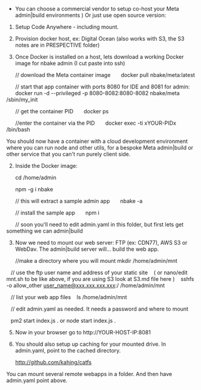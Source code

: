 
* You can choose a commercial vendor to setup co-host your Meta admin|build environments )
Or just use open source version:


1. Setup Code Anywhere - including mount.

2. Provision docker host, ex: Digital Ocean (also works with S3, the S3 notes are in PRESPECTIVE folder)

1. Once Docker is installed on a host, lets download a working Docker image for nbake admin (I cut paste into ssh)

      // download the Meta container image
      docker pull nbake/meta:latest

      // start that app container with ports 8080 for IDE and 8081 for admin:
      docker run -d --privileged -p 8080-8082:8080-8082 nbake/meta /sbin/my_init

      // get the container PID
      docker ps

      //enter the container via the PID
      docker exec -ti xYOUR-PIDx /bin/bash


You should now have a container with a cloud development environment where you can run node and other utils, for a bespoke Meta admin|build or other service that you can't run purely client side.

2. Inside the Docker image:

      cd /home/admin

      npm -g i nbake

      // this will extract a sample admin app
      nbake -a

      // install the sample app
      npm i

      // soon you'll need to edit admin.yaml in this folder, but first lets get something we can admin|build

3. Now we need to mount our web server: FTP (ex: CDN77), AWS S3 or WebDav. The admin|build server will... build the web app.

	//make a directory where you will mount
	mkdir /home/admin/mnt

   // use the ftp user name and address of your static site
   ( or nano/edit mnt.sh to be like above, if you are using S3 look at S3.md file here )
   sshfs -o allow_other user_name@xxx.xxx.xxx.xxx:/ /home/admin/mnt

   // list your web app files
   ls /home/admin/mnt

   // edit admin.yaml as needed. It needs a password and where to mount

   pm2 start index.js .
	or
	node start index.js .

5. Now in your browser go to http://YOUR-HOST-IP:8081

6. You should also setup up caching for your mounted drive. In admin.yaml, point to the cached directory.

	http://github.com/kahing/catfs


You can mount several remote webapps in a folder. And then have admin.yaml point above.
